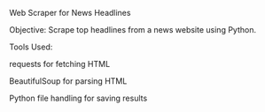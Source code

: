 Web Scraper for News Headlines

Objective: Scrape top headlines from a news website using Python.

Tools Used:

requests for fetching HTML

BeautifulSoup for parsing HTML

Python file handling for saving results
